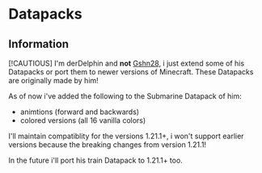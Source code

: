 # Datapacks

## Information

[!CAUTIOUS]
I'm derDelphin and **not** [Gshn28](https://www.youtube.com/@Gshn28/videos), i just extend some of his Datapacks or port them to newer versions of Minecraft. These Datapacks are originally made by him!

As of now i've added the following to the Submarine Datapack of him:

- animtions (forward and backwards)
- colored versions (all 16 vanilla colors)

I'll maintain compatiblity for the versions 1.21.1+, i won't support earlier versions because the breaking changes from version 1.21.1!

In the future i'll port his train Datapack to 1.21.1+ too.
